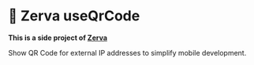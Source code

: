 # 🌱 Zerva useQrCode

**This is a side project of [Zerva](https://github.com/holtwick/zerva)**

Show QR Code for external IP addresses to simplify mobile development.